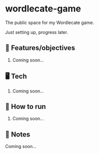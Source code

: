 # wordlecate-game
The public space for my Wordlecate game.

Just setting up, progress later.

## 🏁 Features/objectives

1. Coming soon...

## 🖥️ Tech

1. Coming soon...

## 🚀 How to run

1. Coming soon...

## 📝 Notes

Coming soon...
